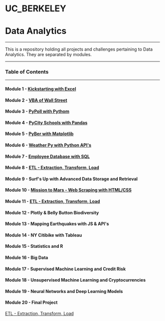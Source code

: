 # UC_BERKELEY
# Data Analytics
_______________________
This is a repository holding all projects and challenges pertaining to Data Analytics. They are separated by modules.
______________________

### Table of Contents
_____________________

#### Module 1 - [Kickstarting with Excel](https://github.com/razariah/UC_BERKELEY/tree/main/1_Kickstarting_with_Excel)

#### Module 2 - [VBA of Wall Street](https://github.com/razariah/UC_BERKELEY/tree/main/2_VBA_of_Wall_Street)

#### Module 3 - [PyPoll with Pythom](https://github.com/razariah/UC_BERKELEY/tree/main/3_Py_Poll_with_Python)

#### Module 4 - [PyCity Schools with Pandas](https://github.com/razariah/UC_BERKELEY/tree/main/4_PyCity_Schools_with_Pandas)

#### Module 5 - [PyBer with Matplotlib](https://github.com/razariah/UC_BERKELEY/tree/main/5_PyBer_with_Matplotlib)

#### Module 6 - [Weather Py with Python API's](https://github.com/razariah/UC_BERKELEY/tree/main/6_WeatherPy_with_Python_APIs)

#### Module 7 - [Employee Database with SQL](https://github.com/razariah/UC_BERKELEY/tree/main/7_Employee_Database_with_SQL)

#### Module 8 - [ETL - Extraction, Transform, Load](https://github.com/razariah/UC_BERKELEY/tree/main/8_ETL_Extract_Transorm_Load)

#### Module 9 - Surf's Up with Advanced Data Storage and Retrieval

#### Module 10 - [Mission to Mars - Web Scraping with HTML/CSS](https://github.com/razariah/UC_BERKELEY/tree/main/10_Mission_to_Mars_Web_Scraping_with_HTML_CSS)

#### Module 11 - [ETL - Extraction, Transform, Load](https://github.com/razariah/UC_BERKELEY/tree/main/8_ETL_Extract_Transorm_Load)

#### Module 12 - Plotly & Belly Button Biodiversity

#### Module 13 - Mapping Earthquakes with JS & API's

#### Module 14 - NY Citibike with Tableau

#### Module 15 - Statistics and R

#### Module 16 - Big Data

#### Module 17 - Supervised Machine Learning and Credit Risk

#### Module 18 - Unsupervised Machine Learning and Cryptocurrencies

#### Module 19 - Neural Networks and Deep Learning Models

#### Module 20 - Final Project


[ETL - Extraction, Transform, Load](https://github.com/razariah/UC_BERKELEY/tree/main/8_ETL_Extract_Transorm_Load)
